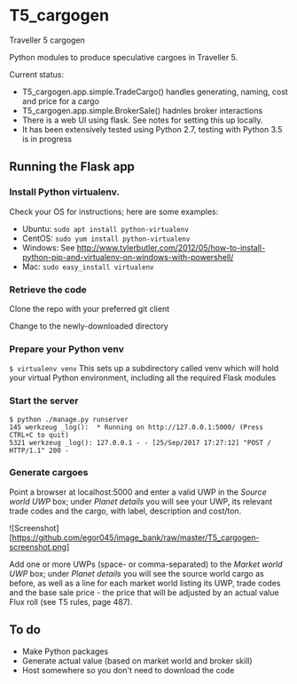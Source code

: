 # T5_cargogen
Traveller 5 cargogen

Python modules to produce speculative cargoes in Traveller 5.

Current status:
- T5_cargogen.app.simple.TradeCargo() handles generating, naming, cost and price for a cargo
- T5_cargogen.app.simple.BrokerSale() hadnles broker interactions
- There is a web UI using flask. See notes for setting this up locally.
- It has been extensively tested using Python 2.7, testing with Python 3.5 is in progress


## Running the Flask app

### Install Python virtualenv. 
Check your OS for instructions; here are some examples:
- Ubuntu: `sudo apt install python-virtualenv`
- CentOS: `sudo yum install python-virtualenv`
- Windows: See http://www.tylerbutler.com/2012/05/how-to-install-python-pip-and-virtualenv-on-windows-with-powershell/
- Mac: `sudo easy_install virtualenv`


### Retrieve the code
Clone the repo with your preferred git client

Change to the newly-downloaded directory

### Prepare your Python venv
`$ virtualenv venv` This sets up a subdirectory called venv which will hold your virtual Python environment, including all the required Flask modules

### Start the server
```
$ python ./manage.py runserver
145 werkzeug _log():  * Running on http://127.0.0.1:5000/ (Press CTRL+C to quit)
5321 werkzeug _log(): 127.0.0.1 - - [25/Sep/2017 17:27:12] "POST / HTTP/1.1" 200 -
```

### Generate cargoes
Point a browser at localhost:5000 and enter a valid UWP in the *Source world UWP* box; under *Planet details* you will see your UWP, its relevant trade codes and the cargo, with label, description and cost/ton.

![Screenshot][https://github.com/egor045/image_bank/raw/master/T5_cargogen-screenshot.png]

Add one or more UWPs (space- or comma-separated) to the *Market world UWP* box; under *Planet details* you will see the source world cargo as before, as well as a line for each market world listing its UWP, trade codes and the base sale price - the price that will be adjusted by an actual value Flux roll (see T5 rules, page 487).
 
## To do
- Make Python packages
- Generate actual value (based on market world and broker skill)
- Host somewhere so you don't need to download the code